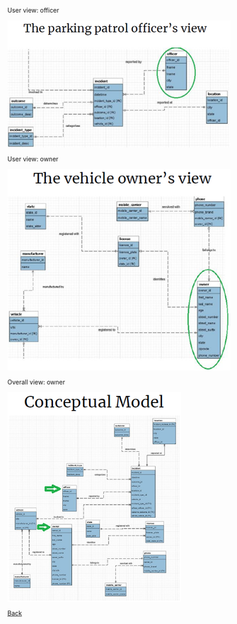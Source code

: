 User view: officer

![DB view from patrol](./db_view_patrol.png)

User view: owner

![DB view from owner](./db_view_owner.png)

Overall view: owner

![Overall Conceptual Model](./db_concept_model.png)

<!-- [Back](../README.md) -->
[Back](../)

